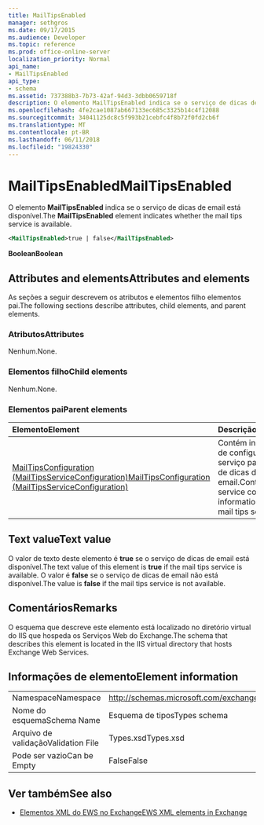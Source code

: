 ```yaml
---
title: MailTipsEnabled
manager: sethgros
ms.date: 09/17/2015
ms.audience: Developer
ms.topic: reference
ms.prod: office-online-server
localization_priority: Normal
api_name:
- MailTipsEnabled
api_type:
- schema
ms.assetid: 737388b3-7b73-42af-94d3-3dbb0659718f
description: O elemento MailTipsEnabled indica se o serviço de dicas de email está disponível.
ms.openlocfilehash: 4fe2cae1087ab667133ec685c3325b14c4f12088
ms.sourcegitcommit: 34041125dc8c5f993b21cebfc4f8b72f0fd2cb6f
ms.translationtype: MT
ms.contentlocale: pt-BR
ms.lasthandoff: 06/11/2018
ms.locfileid: "19824330"
---
```

# <a name="mailtipsenabled"></a><span data-ttu-id="93fc4-103">MailTipsEnabled</span><span class="sxs-lookup"><span data-stu-id="93fc4-103">MailTipsEnabled</span></span>

<span data-ttu-id="93fc4-104">O elemento **MailTipsEnabled** indica se o serviço de dicas de email está disponível.</span><span class="sxs-lookup"><span data-stu-id="93fc4-104">The **MailTipsEnabled** element indicates whether the mail tips service is available.</span></span> 
  
```xml
<MailTipsEnabled>true | false</MailTipsEnabled>
```

 <span data-ttu-id="93fc4-105">**Boolean**</span><span class="sxs-lookup"><span data-stu-id="93fc4-105">**Boolean**</span></span>
## <a name="attributes-and-elements"></a><span data-ttu-id="93fc4-106">Attributes and elements</span><span class="sxs-lookup"><span data-stu-id="93fc4-106">Attributes and elements</span></span>

<span data-ttu-id="93fc4-107">As seções a seguir descrevem os atributos e elementos filho elementos pai.</span><span class="sxs-lookup"><span data-stu-id="93fc4-107">The following sections describe attributes, child elements, and parent elements.</span></span>
  
### <a name="attributes"></a><span data-ttu-id="93fc4-108">Atributos</span><span class="sxs-lookup"><span data-stu-id="93fc4-108">Attributes</span></span>

<span data-ttu-id="93fc4-109">Nenhum.</span><span class="sxs-lookup"><span data-stu-id="93fc4-109">None.</span></span>
  
### <a name="child-elements"></a><span data-ttu-id="93fc4-110">Elementos filho</span><span class="sxs-lookup"><span data-stu-id="93fc4-110">Child elements</span></span>

<span data-ttu-id="93fc4-111">Nenhum.</span><span class="sxs-lookup"><span data-stu-id="93fc4-111">None.</span></span>
  
### <a name="parent-elements"></a><span data-ttu-id="93fc4-112">Elementos pai</span><span class="sxs-lookup"><span data-stu-id="93fc4-112">Parent elements</span></span>

|<span data-ttu-id="93fc4-113">**Elemento**</span><span class="sxs-lookup"><span data-stu-id="93fc4-113">**Element**</span></span>|<span data-ttu-id="93fc4-114">**Descrição**</span><span class="sxs-lookup"><span data-stu-id="93fc4-114">**Description**</span></span>|
|:-----|:-----|
|[<span data-ttu-id="93fc4-115">MailTipsConfiguration (MailTipsServiceConfiguration)</span><span class="sxs-lookup"><span data-stu-id="93fc4-115">MailTipsConfiguration (MailTipsServiceConfiguration)</span></span>](mailtipsconfiguration-mailtipsserviceconfiguration.md) <br/> |<span data-ttu-id="93fc4-116">Contém informações de configuração de serviço para o serviço de dicas de email.</span><span class="sxs-lookup"><span data-stu-id="93fc4-116">Contains service configuration information for the mail tips service.</span></span>  <br/> |
   
## <a name="text-value"></a><span data-ttu-id="93fc4-117">Text value</span><span class="sxs-lookup"><span data-stu-id="93fc4-117">Text value</span></span>

<span data-ttu-id="93fc4-118">O valor de texto deste elemento é **true** se o serviço de dicas de email está disponível.</span><span class="sxs-lookup"><span data-stu-id="93fc4-118">The text value of this element is **true** if the mail tips service is available.</span></span> <span data-ttu-id="93fc4-119">O valor é **false** se o serviço de dicas de email não está disponível.</span><span class="sxs-lookup"><span data-stu-id="93fc4-119">The value is **false** if the mail tips service is not available.</span></span> 
  
## <a name="remarks"></a><span data-ttu-id="93fc4-120">Comentários</span><span class="sxs-lookup"><span data-stu-id="93fc4-120">Remarks</span></span>

<span data-ttu-id="93fc4-121">O esquema que descreve este elemento está localizado no diretório virtual do IIS que hospeda os Serviços Web do Exchange.</span><span class="sxs-lookup"><span data-stu-id="93fc4-121">The schema that describes this element is located in the IIS virtual directory that hosts Exchange Web Services.</span></span>
  
## <a name="element-information"></a><span data-ttu-id="93fc4-122">Informações de elemento</span><span class="sxs-lookup"><span data-stu-id="93fc4-122">Element information</span></span>

|||
|:-----|:-----|
|<span data-ttu-id="93fc4-123">Namespace</span><span class="sxs-lookup"><span data-stu-id="93fc4-123">Namespace</span></span>  <br/> |http://schemas.microsoft.com/exchange/services/2006/types  <br/> |
|<span data-ttu-id="93fc4-124">Nome do esquema</span><span class="sxs-lookup"><span data-stu-id="93fc4-124">Schema Name</span></span>  <br/> |<span data-ttu-id="93fc4-125">Esquema de tipos</span><span class="sxs-lookup"><span data-stu-id="93fc4-125">Types schema</span></span>  <br/> |
|<span data-ttu-id="93fc4-126">Arquivo de validação</span><span class="sxs-lookup"><span data-stu-id="93fc4-126">Validation File</span></span>  <br/> |<span data-ttu-id="93fc4-127">Types.xsd</span><span class="sxs-lookup"><span data-stu-id="93fc4-127">Types.xsd</span></span>  <br/> |
|<span data-ttu-id="93fc4-128">Pode ser vazio</span><span class="sxs-lookup"><span data-stu-id="93fc4-128">Can be Empty</span></span>  <br/> |<span data-ttu-id="93fc4-129">False</span><span class="sxs-lookup"><span data-stu-id="93fc4-129">False</span></span>  <br/> |
   
## <a name="see-also"></a><span data-ttu-id="93fc4-130">Ver também</span><span class="sxs-lookup"><span data-stu-id="93fc4-130">See also</span></span>



- [<span data-ttu-id="93fc4-131">Elementos XML do EWS no Exchange</span><span class="sxs-lookup"><span data-stu-id="93fc4-131">EWS XML elements in Exchange</span></span>](ews-xml-elements-in-exchange.md)

